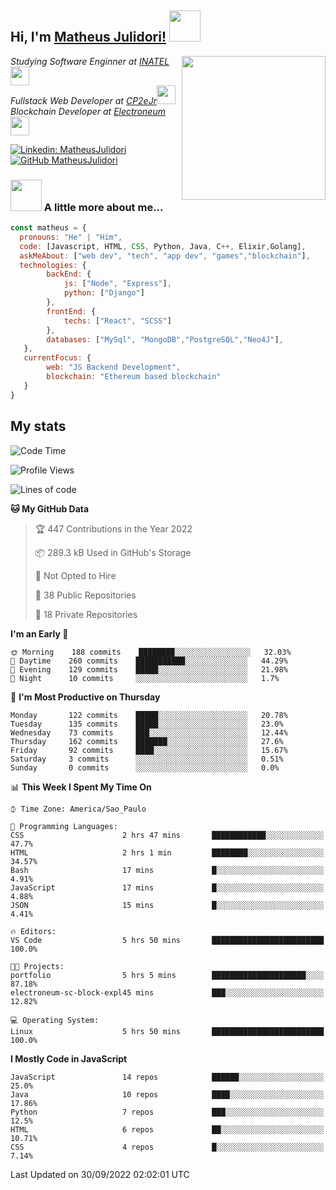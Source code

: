 <h2> Hi, I'm <a href="https://matheusjulidori.github.io" target="_blank">Matheus Julidori!</a> <img src="https://media.giphy.com/media/12oufCB0MyZ1Go/giphy.gif" width="50"></h2>
<img align='right' src="https://media.giphy.com/media/3oKIPnAiaMCws8nOsE/giphy.gif" width="230" height="auto">
<p><em>Studying Software Enginner at <a href="http://www.inatel.br" target="_blank">INATEL</a><img src="https://media.giphy.com/media/fYSnHlufseco8Fh93Z/giphy.gif" width="30"></br>
  Fullstack Web Developer at <a href="http://www.cp2ejr.com.br" target="_blank">CP2eJr</a><img src="https://media.giphy.com/media/WUlplcMpOCEmTGBtBW/giphy.gif" width="30"></br>
  Blockchain Developer at <a href="https://www.electroneum.com" target="_blank">Electroneum</a><img src="https://media.giphy.com/media/WUlplcMpOCEmTGBtBW/giphy.gif" width="30"> 
</em></p>

[![Linkedin: MatheusJulidori](https://img.shields.io/badge/-MatheusJulidori-blue?style=flat-square&logo=Linkedin&logoColor=white&link=https://www.linkedin.com/in/MatheusJulidori/)](https://www.linkedin.com/in/MatheusJulidori/)
[![GitHub MatheusJulidori](https://img.shields.io/github/followers/matheusjulidori?label=follow&style=social)](https://github.com/MatheusJulidori)


### <img src="https://media.giphy.com/media/VgCDAzcKvsR6OM0uWg/giphy.gif" width="50"> A little more about me...  

```javascript
const matheus = {
  pronouns: "He" | "Him",
  code: [Javascript, HTML, CSS, Python, Java, C++, Elixir,Golang],
  askMeAbout: ["web dev", "tech", "app dev", "games","blockchain"],
  technologies: {
        backEnd: {
            js: ["Node", "Express"],
            python: ["Django"]
        },
        frontEnd: {
            techs: ["React", "SCSS"]
        },
        databases: ["MySql", "MongoDB","PostgreSQL","Neo4J"],
   },
   currentFocus: {
        web: "JS Backend Development",
        blockchain: "Ethereum based blockchain"
   }
}
```
<h2>My stats</h2>

<!--START_SECTION:waka-->
![Code Time](http://img.shields.io/badge/Code%20Time-215%20hrs%2015%20mins-blue)

![Profile Views](http://img.shields.io/badge/Profile%20Views-0-blue)

![Lines of code](https://img.shields.io/badge/From%20Hello%20World%20I%27ve%20Written-659%20Thousand%20lines%20of%20code-blue)

**🐱 My GitHub Data** 

> 🏆 447 Contributions in the Year 2022
 > 
> 📦 289.3 kB Used in GitHub's Storage 
 > 
> 🚫 Not Opted to Hire
 > 
> 📜 38 Public Repositories 
 > 
> 🔑 18 Private Repositories  
 > 
**I'm an Early 🐤** 

```text
🌞 Morning    188 commits    ████████░░░░░░░░░░░░░░░░░   32.03% 
🌆 Daytime    260 commits    ███████████░░░░░░░░░░░░░░   44.29% 
🌃 Evening    129 commits    █████░░░░░░░░░░░░░░░░░░░░   21.98% 
🌙 Night      10 commits     ░░░░░░░░░░░░░░░░░░░░░░░░░   1.7%

```
📅 **I'm Most Productive on Thursday** 

```text
Monday       122 commits    █████░░░░░░░░░░░░░░░░░░░░   20.78% 
Tuesday      135 commits    █████░░░░░░░░░░░░░░░░░░░░   23.0% 
Wednesday    73 commits     ███░░░░░░░░░░░░░░░░░░░░░░   12.44% 
Thursday     162 commits    ███████░░░░░░░░░░░░░░░░░░   27.6% 
Friday       92 commits     ████░░░░░░░░░░░░░░░░░░░░░   15.67% 
Saturday     3 commits      ░░░░░░░░░░░░░░░░░░░░░░░░░   0.51% 
Sunday       0 commits      ░░░░░░░░░░░░░░░░░░░░░░░░░   0.0%

```


📊 **This Week I Spent My Time On** 

```text
⌚︎ Time Zone: America/Sao_Paulo

💬 Programming Languages: 
CSS                      2 hrs 47 mins       ████████████░░░░░░░░░░░░░   47.7% 
HTML                     2 hrs 1 min         ████████░░░░░░░░░░░░░░░░░   34.57% 
Bash                     17 mins             █░░░░░░░░░░░░░░░░░░░░░░░░   4.91% 
JavaScript               17 mins             █░░░░░░░░░░░░░░░░░░░░░░░░   4.88% 
JSON                     15 mins             █░░░░░░░░░░░░░░░░░░░░░░░░   4.41%

🔥 Editors: 
VS Code                  5 hrs 50 mins       █████████████████████████   100.0%

🐱‍💻 Projects: 
portfolio                5 hrs 5 mins        █████████████████████░░░░   87.18% 
electroneum-sc-block-expl45 mins             ███░░░░░░░░░░░░░░░░░░░░░░   12.82%

💻 Operating System: 
Linux                    5 hrs 50 mins       █████████████████████████   100.0%

```

**I Mostly Code in JavaScript** 

```text
JavaScript               14 repos            ██████░░░░░░░░░░░░░░░░░░░   25.0% 
Java                     10 repos            ████░░░░░░░░░░░░░░░░░░░░░   17.86% 
Python                   7 repos             ███░░░░░░░░░░░░░░░░░░░░░░   12.5% 
HTML                     6 repos             ██░░░░░░░░░░░░░░░░░░░░░░░   10.71% 
CSS                      4 repos             █░░░░░░░░░░░░░░░░░░░░░░░░   7.14%

```



 Last Updated on 30/09/2022 02:02:01 UTC
<!--END_SECTION:waka-->
